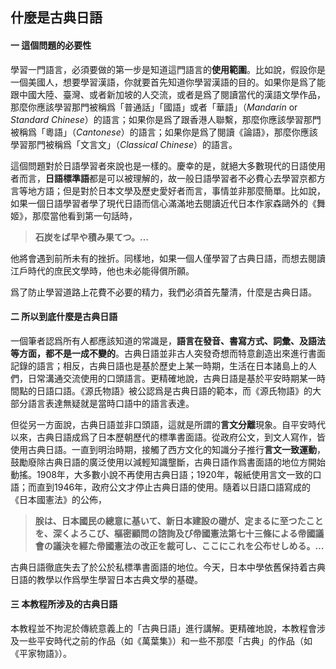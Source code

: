 ## 什麼是古典日語



#### 一	這個問題的必要性

學習一門語言，必須要做的第一步是知道這門語言的**使用範圍**。比如說，假設你是一個美國人，想要學習漢語，你就要首先知道你學習漢語的目的。如果你是爲了能跟中國大陸、臺灣、或者新加坡的人交流，或者是爲了閱讀當代的漢語文學作品，那麼你應該學習那門被稱爲「普通話」「國語」或者「華語」（*Mandarin* or *Standard Chinese*）的語言；如果你是爲了跟香港人聯繫，那麼你應該學習那門被稱爲「粵語」（*Cantonese*）的語言；如果你是爲了閱讀《論語》，那麼你應該學習那門被稱爲「文言文」（*Classical Chinese*）的語言。

這個問題對於日語學習者來說也是一樣的。慶幸的是，就絕大多數現代的日語使用者而言，**日語標準語**都是可以被理解的，故一般日語學習者不必費心去學習京都方言等地方語；但是對於日本文學及歷史愛好者而言，事情並非那麼簡單。比如說，如果一個日語學習者學了現代日語而信心滿滿地去閱讀近代日本作家森鷗外的《舞姬》，那麼當他看到第一句話時，

> **石炭をば早や積み果てつ。…**

他將會遇到前所未有的挫折。同樣地，如果一個人僅學習了古典日語，而想去閱讀江戶時代的庶民文學時，他也未必能得償所願。

爲了防止學習道路上花費不必要的精力，我們必須首先釐清，什麼是古典日語。



#### 二 所以到底什麼是古典日語

一個筆者認爲所有人都應該知道的常識是，**語言在發音、書寫方式、詞彙、及語法等方面，都不是一成不變的**。古典日語並非古人突發奇想而特意創造出來進行書面記錄的語言；相反，古典日語也是基於歷史上某一時期，生活在日本諸島上的人們，日常溝通交流使用的口頭語言。更精確地說，古典日語是基於平安時期某一時間點的日語口語。《源氏物語》被公認爲是古典日語的範本，而《源氏物語》的大部分語言表達無疑就是當時口語中的語言表達。

但從另一方面說，古典日語並非口頭語，這就是所謂的**言文分離**現象。自平安時代以來，古典日語成爲了日本歷朝歷代的標準書面語。從政府公文，到文人寫作，皆使用古典日語。一直到明治時期，接觸了西方文化的知識分子推行**言文一致運動**，鼓勵廢除古典日語的廣泛使用以減輕知識壟斷，古典日語作爲書面語的地位方開始動搖。1908年，大多數小說不再使用古典日語；1920年，報紙使用言文一致的口語；而直到1946年，政府公文才停止古典日語的使用。隨着以日語口語寫成的《日本國憲法》的公佈，

> **朕󠄁は、日本國民の總意に基いて、新日本建設の礎が、定まるに至つたことを、深くよろこび、樞密顧問の諮󠄁詢及び帝󠄁國憲󠄁法第七十三條による帝󠄁國議會の議決を經た帝󠄁國憲󠄁法の改正を裁可し、ここにこれを公󠄁布せしめる。…**

古典日語徹底失去了於公於私標準書面語的地位。今天，日本中學依舊保持着古典日語的教學以作爲學生學習日本古典文學的基礎。



#### 三 本教程所涉及的古典日語

本教程並不拘泥於傳統意義上的「古典日語」進行講解。更精確地說，本教程會涉及一些平安時代之前的作品（如《萬葉集》）和一些不那麼「古典」的作品（如《平家物語》）。

